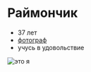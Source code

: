 # Раймончик

- 37 лет
- [фотограф](https://vk.com/raimon.photo)
- учусь в удовольствие


![это я](https://github.com/Gretc313/Raimon-313/assets/126319425/fb12e048-a4a6-463e-b7ff-6e5ab6b9626f)
